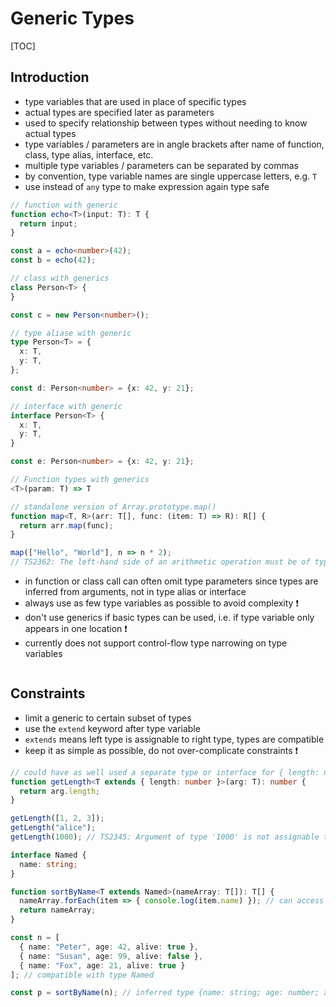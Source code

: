 # Generic Types

[TOC]

## Introduction

- type variables that are used in place of specific types
- actual types are specified later as parameters
- used to specify relationship between types without needing to know actual types
- type variables / parameters are in angle brackets after name of function, class, type alias, interface, etc.
- multiple type variables / parameters can be separated by commas
- by convention, type variable names are single uppercase letters, e.g. `T`
- use instead of `any` type to make expression again type safe

```typescript
// function with generic
function echo<T>(input: T): T {
  return input;
}

const a = echo<number>(42);
const b = echo(42);

// class with generics
class Person<T> {
}

const c = new Person<number>();

// type aliase with generic
type Person<T> = {
  x: T,
  y: T,
};

const d: Person<number> = {x: 42, y: 21};

// interface with generic
interface Person<T> {
  x: T,
  y: T,
}

const e: Person<number> = {x: 42, y: 21};

// Function types with generics 
<T>(param: T) => T
```

```typescript
// standalone version of Array.prototype.map()
function map<T, R>(arr: T[], func: (item: T) => R): R[] {
  return arr.map(func);
}

map(["Hello", "World"], n => n * 2);
// TS2362: The left-hand side of an arithmetic operation must be of type 'any', 'number', 'bigint' or an enum type.
```

- in function or class call can often omit type parameters since types are inferred from arguments, not in type alias or interface
- always use as few type variables as possible to avoid complexity ❗️
- don't use generics if basic types can be used, i.e. if type variable only appears in one location ❗️
- currently does not support control-flow type narrowing on type variables

```typescript

```

## Constraints

- limit a generic to certain subset of types
- use the `extend` keyword after type variable
- `extends` means left type is assignable to right type, types are compatible
- keep it as simple as possible, do not over-complicate constraints ❗️

```typescript
// could have as well used a separate type or interface for { length: number; }.
function getLength<T extends { length: number }>(arg: T): number {
  return arg.length;
}

getLength([1, 2, 3]);
getLength("alice");
getLength(1000); // TS2345: Argument of type '1000' is not assignable to parameter of type '{ length: number; }'.
```

```typescript
interface Named {
  name: string;
}

function sortByName<T extends Named>(nameArray: T[]): T[] {
  nameArray.forEach(item => { console.log(item.name) }); // can access properties of Named
  return nameArray;
}

const n = [
  { name: "Peter", age: 42, alive: true },
  { name: "Susan", age: 99, alive: false },
  { name: "Fox", age: 21, alive: true }
]; // compatible with type Named

const p = sortByName(n); // inferred type {name: string; age: number; alive: boolean;}[]
```